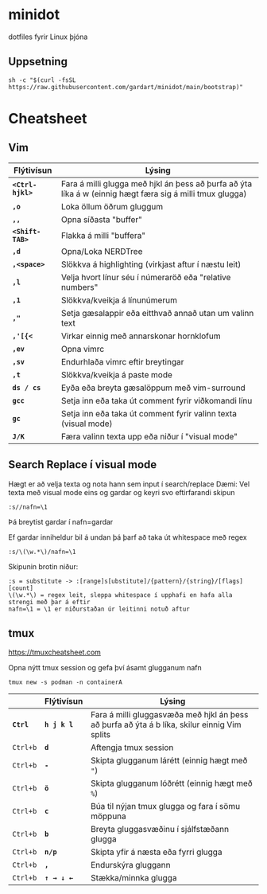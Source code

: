 # minidot
dotfiles fyrir Linux þjóna

## Uppsetning
`sh -c "$(curl -fsSL https://raw.githubusercontent.com/gardart/minidot/main/bootstrap)"`

# Cheatsheet

## Vim

| Flýtivísun | Lýsing |
| -------- | ----------- |
| **`<Ctrl-hjkl>`** | Fara á milli glugga með hjkl án þess að þurfa að ýta líka á w (einnig hægt færa sig á milli tmux glugga) |
| **`,o`** | Loka öllum öðrum gluggum |
| **`,,`** | Opna síðasta "buffer" |
| **`<Shift-TAB>`** | Flakka á milli "buffera" |
| **`,d`** | Opna/Loka NERDTree |
| **`,<space>`** | Slökkva á highlighting (virkjast aftur í næstu leit) |
| **`,l`** | Velja hvort línur séu í númeraröð eða "relative numbers" |
| **`,1`** | Slökkva/kveikja á línunúmerum |
| **`,"`** | Setja gæsalappir eða eitthvað annað utan um valinn text |
| **`,'[{<`** | Virkar einnig með annarskonar hornklofum |
| **`,ev`** | Opna vimrc |
| **`,sv`** | Endurhlaða vimrc eftir breytingar |
| **`,t`** | Slökkva/kveikja á paste mode |
| **`ds / cs`** | Eyða eða breyta gæsalöppum með vim-surround |
| **`gcc`** | Setja inn eða taka út comment fyrir viðkomandi línu |
| **`gc`** | Setja inn eða taka út comment fyrir valinn texta (visual mode) |
| **`J/K`** | Færa valinn texta upp eða niður í "visual mode" |

## Search Replace í visual mode

Hægt er að velja texta og nota hann sem input í search/replace
Dæmi:
Vel texta með visual mode eins og gardar og keyri svo eftirfarandi skipun
```
:s//nafn=\1
```
Þá breytist gardar í nafn=gardar

Ef gardar inniheldur bil á undan þá þarf að taka út whitespace með regex
```
:s/\(\w.*\)/nafn=\1
```

Skipunin brotin niður:
```
:s = substitute -> :[range]s[ubstitute]/{pattern}/{string}/[flags] [count] 
\(\w.*\) = regex leit, sleppa whitespace í upphafi en hafa alla strengi með þar á eftir
nafn=\1 = \1 er niðurstaðan úr leitinni notuð aftur
```

## tmux
https://tmuxcheatsheet.com

Opna nýtt tmux session og gefa því ásamt glugganum nafn
```
tmux new -s podman -n containerA
```

|| Flýtivísun | Lýsing |
| -------- | -------- | ----------- |
| **`Ctrl`** | **`h j k l`** | Fara á milli gluggasvæða með hjkl án þess að þurfa að ýta á b líka, skilur einnig Vim splits |
| `Ctrl+b` | **`d`** | Aftengja tmux session |
| `Ctrl+b` | **`-`** | Skipta glugganum lárétt (einnig hægt með `"`) |
| `Ctrl+b` | **`ö`** | Skipta glugganum lóðrétt (einnig hægt með `%`) |
| `Ctrl+b` | **`c`** | Búa til nýjan tmux glugga og fara í sömu möppuna |
| `Ctrl+b` | **`b`** | Breyta gluggasvæðinu í sjálfstæðann glugga |
| `Ctrl+b` | **`n/p`** | Skipta yfir á næsta eða fyrri glugga |
| `Ctrl+b` | **`,`** | Endurskýra gluggann |
| `Ctrl+b` | **`↑ → ↓ ←`** | Stækka/minnka glugga |
  
